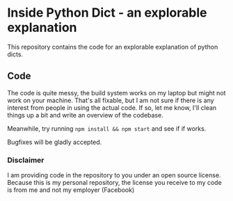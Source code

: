 # Inside Python Dict - an explorable explanation

This repository contains the code for an explorable explanation of python dicts. 

## Code

The code is quite messy, the build system works on my laptop but might not work on your machine. That's all fixable, but I am not sure if there is any interest from people in using the actual code. If so, let me know, I'll clean things up a bit and write an overview of the codebase. 

Meanwhile, try running `npm install && npm start` and see if if works. 

Bugfixes will be gladly accepted.

### Disclaimer

I am providing code in the repository to you under an open source license. Because this is my personal repository, the license you receive to my code is from me and not my employer (Facebook)
